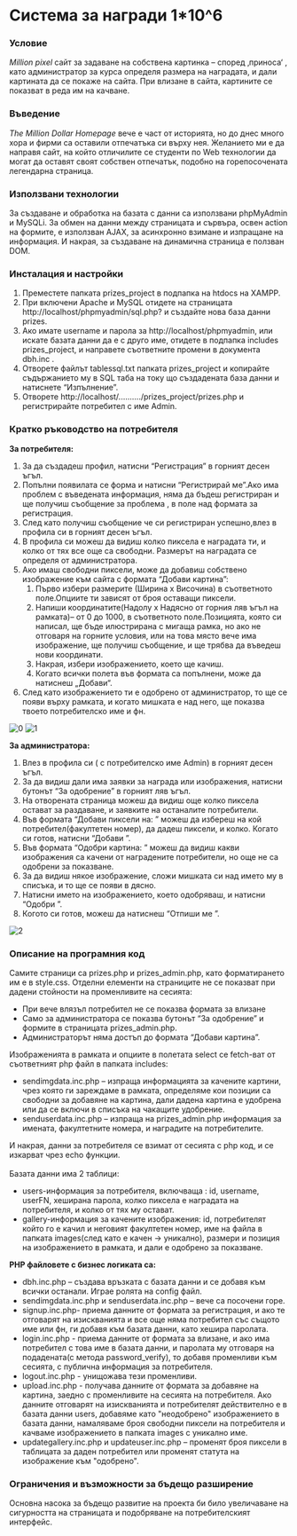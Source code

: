 # Система за награди 1*10^6

### Условие 
*Million pixel* сайт  за задаване на собствена картинка – според ‚приноса‘ , като администратор за курса определя размера на наградата, и дали картината да се покаже на сайта. При влизане в сайта, картините се показват в реда им на качване.

### Въведение
*The Million Dollar Homepage* вече е част от историята, но до днес много хора и фирми са оставили отпечатъка си върху нея.  Желанието ми е да направя сайт, на който отличилите се студенти  по Web технологии да могат да оставят своят собствен отпечатък, подобно на горепосочената легендарна страница.

### Използвани технологии
За създаване и обработка на базата с данни са  използвани  phpMyAdmin  и MySQLi.
За обмен на данни между страницата и сървъра, освен action на формите, е използван AJAX, за асинхронно взимане и изпращане на информация. 
И накрая, за създаване на динамична страница е ползван DOM.

### Инсталация и настройки 
1. Преместете папката prizes_project в подпапка на htdocs на XAMPP.
2. При включени Apache и MySQL отидете на страницата http://localhost/phpmyadmin/sql.php?
и създайте нова база данни prizes.
3. Ако имате username и парола за http://localhost/phpmyadmin, или искате базата данни да е с друго име, отидете в подпапка   includes prizes_project, и направете съответните промени в документа dbh.inc .
4. Отворете файлът tablessql.txt папката prizes_project и копирайте съдържанието му в SQL таба на току що създадената база данни и натиснете “Изпълнение”.
5. Отворете http://localhost/........../prizes_project/prizes.php и регистрирайте потребител с име Admin. 

### Кратко ръководство на потребителя 
**За потребителя:**<br>
1. За да създадеш профил,  натисни “Регистрация”  в горният десен ъгъл.
2. Попълни появилата се форма и натисни “Регистрирай ме”.Ако има проблем с въведената информация, няма да бъдеш регистриран и ще получиш съобщение за проблема , в поле над формата за регистрация.
3. След като получиш съобщение че си регистриран успешно,влез в профила си в горният десен ъгъл. 
4. В профила си  можеш да видиш  колко пиксела е наградата ти, и колко от тях все още са свободни. Размерът на наградата се определя от администратора.
5. Ако имаш свободни пиксели, може да добавиш собствено изображение към сайта с формата “Добави картина”:
      1. Първо избери размерите (Ширина х Височина) в съответното поле.Опциите ти зависят от броя оставащи пиксели.
      2. Напиши координатите(Надолу х Надясно от горния ляв ъгъл на рамката)– от 0 до 1000, в съответното поле.Позицията, която си написал, ще бъде илюстрирана с мигаща рамка, но ако не отговаря на горните условия, или на това място вече има изображение, ще получиш съобщение, и ще трябва да въведеш нови координати.
      3. Накрая, избери изображението, което ще качиш.
      4. Когато всички полета във формата са попълнени, може да натиснеш „Добави“.
6. След като изображението ти е одобрено от администратор, то ще се появи върху рамката, и  когато мишката е над него, ще показва твоето потребителско име и фн.<br>

![0](https://user-images.githubusercontent.com/89635038/132377252-397820e3-c9f7-44c4-9bca-eebea2d2f658.png)
![1](https://user-images.githubusercontent.com/89635038/132377265-d914d25f-dd8d-496f-9ed3-26ddce8522ec.png)

**За администратора:**<br>
1. Влез в профила си ( с потребителско име Admin) в горният десен ъгъл.
2. За да видиш дали има заявки за награда или изображения, натисни бутонът 
“За одобрение” в горният ляв ъгъл.
3. На отворената страница можеш да видиш още колко пиксела остават за раздаване, и  заявките на останалите потребители.
4. Във формата “Добави пиксели на: ” можеш да избереш на кой потребител(факултетен номер), да дадеш пиксели, и колко. Когато си готов, натисни “Добави ”.
5. Във формата “Одобри картина: ”  можеш да видиш какви изображения са качени от наградените потребители, но още не са одобрени за показване. 
6. За да видиш някое изображение, сложи мишката си над името му в списъка, и то ще се появи в дясно.
7. Натисни името на изображението, което одобряваш, и натисни “Одобри ”.
8. Когото си готов, можеш да натиснеш “Отпиши ме ”.<br>

![2](https://user-images.githubusercontent.com/89635038/132377284-961bd6cc-ce0f-4d77-ae56-6c588b65f330.png)

### Описание на програмния код 
Самите страници са prizes.php и prizes_admin.php, като форматирането им е в style.css.
Отделни елементи на страниците не се показват при дадени стойности на променливите на сесията: 
* При вече влязъл  потребител не се показва формата за влизане
* Само за администратора се показва бутонът “За одобрение” и формите в страницата prizes_admin.php.
* Администраторът няма достъп до формата “Добави картина”.<br>

Изображенията в рамката и опциите в полетата select се fetch-ват от съответният php файл в папката includes:  
* sendimgdata.inc.php – изпраща информацията за качените картини, чрез която ги зареждаме в рамката, определяме кои позиции са свободни за добавяне на картина, дали дадена картина е удобрена или да се включи в списъка на чакащите удобрение. 
* senduserdata.inc.php – изпраща на prizes_admin.php информация за имената, факултетните номера, и наградите на потребителите.

И накрая, данни за потребителя се взимат от сесията с php код, и се изкарват чрез echo функции.<br>
<br>
Базата данни има 2 таблици:
* users-информация за потребителя, включваща : id, username, userFN, хеширана парола, колко пиксела е наградата на потребителя, и колко от тях му остават.
* gallery-информация за качените изображения: id, потребителят който го е качил и неговият факултетен номер, име на файла в папката images(след като е качен -> уникално), размери и позиция на изображението в рамката, и дали е одобрено за показване.


**PHP файловете с  бизнес логиката са:** 
* dbh.inc.php – създава връзката с базата данни и се добавя към всички останали. Играе ролята на config файл.
* sendimgdata.inc.php  и  senduserdata.inc.php – вече са посочени горе.
* signup.inc.php- приема данните от формата за регистрация, и ако те отговарят на изискванията и все още няма потребител със същото име или фн, ги добавя към базата данни, като хешира паролата.
* login.inc.php - приема данните от формата за влизане, и ако има потребител с това име в базата данни, и паролата му отговаря на подадената(с метода password_verify), то добавя променливи към сесията, с публична информация за потребителя.
* logout.inc.php - унищожава тези променливи.
* upload.inc.php - получава данните от формата за добавяне на картина, заедно с променливите на сесията на потребителя. Ако данните отговарят на изискванията и потребителят действително е в базата данни users,  добавяме като "неодобрено" изображението в базата данни, намаляваме броя свободни пиксели на потребителя и качваме изображението в папката images с уникално име.
* updategallery.inc.php и updateuser.inc.php – променят броя пиксели в таблицата за даден потребител или променят статута на изображение към "одобрено".

### Ограничения и възможности за бъдещо разширение 
Основна насока за бъдещо развитие на проекта би било увеличаване на сигурността на страницата и подобряване на потребителският интерфейс.
